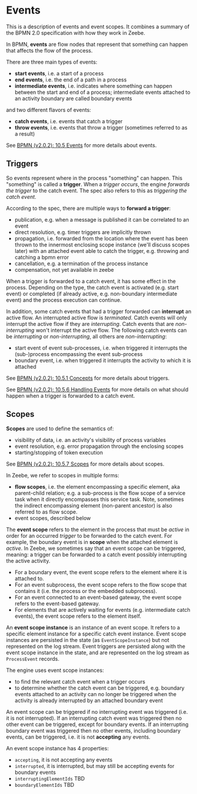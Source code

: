 # Events

This is a description of events and event scopes. It combines a summary of the BPMN 2.0 specification with how they work in Zeebe.

In BPMN, **events** are flow nodes that represent that something can happen that affects the flow of the process.

There are three main types of events:
- **start events**, i.e. a start of a process
- **end events**, i.e. the end of a path in a process
- **intermediate events**, i.e. indicates where something can happen between the start and end of a process; intermediate events attached to an activity boundary are called boundary events

and two different flavors of events:
- **catch events**, i.e. events that catch a trigger
- **throw events**, i.e. events that throw a trigger (sometimes referred to as a result)

See [BPMN (v2.0.2): 10.5 Events](https://www.omg.org/spec/BPMN/2.0.2/PDF#10.5%20Events) for more details about events.

## Triggers

So events represent where in the process "something" can happen. This "something" is called a **trigger**. When a *trigger occurs*, the engine *forwards the trigger* to the catch event. The spec also refers to this as *triggering the catch event*.

According to the spec, there are multiple ways to **forward a trigger**:
- publication, e.g. when a message is published it can be correlated to an event
- direct resolution, e.g. timer triggers are implicitly thrown
- propagation, i.e. forwarded from the location where the event has been thrown to the innermost enclosing scope instance (we'll discuss scopes later) with an attached event able to catch the trigger, e.g. throwing and catching a bpmn error
- cancellation, e.g. a termination of the process instance
- compensation, not yet available in zeebe

When a trigger is forwarded to a catch event, it has some effect in the process. Depending on the type, the catch event is activated (e.g. start event) or completed (if already active, e.g. non-boundary intermediate event) and the process execution can continue.

In addition, some catch events that had a trigger forwarded can **interrupt** an active flow. An interrupted active flow is *terminated*. Catch events will only interrupt the active flow if they are *interrupting*. Catch events that are *non-interrupting* won't interrupt the active flow. The following catch events can be *interrupting* or *non-interrupting*, all others are *non-interrupting*:
- start event of event sub-processes, i.e. when triggered it interrupts the (sub-)process encompassing the event sub-process
- boundary event, i.e. when triggered it interrupts the activity to which it is attached

See [BPMN (v2.0.2): 10.5.1 Concepts](https://www.omg.org/spec/BPMN/2.0.2/PDF#10.5.1%20Concepts) for more details about triggers.

See [BPMN (v2.0.2): 10.5.6 Handling Events](https://www.omg.org/spec/BPMN/2.0.2/PDF#10.5.6%20Handling%20Events) for more details on what should happen when a trigger is forwarded to a catch event.

## Scopes

**Scopes** are used to define the semantics of:
- visibility of data, i.e. an activity's visibility of process variables
- event resolution, e.g. error propagation through the enclosing scopes
- starting/stopping of token execution

See [BPMN (v2.0.2): 10.5.7 Scopes](https://www.omg.org/spec/BPMN/2.0.2/PDF#10.5.7%20Scopes) for more details about scopes.

In Zeebe, we refer to scopes in multiple forms:
- **flow scopes**, i.e. the element encompassing a specific element, aka parent-child relation; e.g. a sub-process is the flow scope of a service task when it directly encompasses this service task. Note, sometimes the indirect encompassing element (non-parent ancestor) is also referred to as flow scope.
- event scopes, described below

The **event scope** refers to the element in the process that must be *active* in order for an occurred *trigger* to be forwarded to the catch event. For example, the boundary event is in **scope** when the attached element is *active*. In Zeebe, we sometimes say that an event scope can be triggered, meaning: a trigger can be forwarded to a catch event possibly interrupting the active activity.
- For a boundary event, the event scope refers to the element where it is attached to.
- For an event subprocess, the event scope refers to the flow scope that contains it (i.e. the process or the embedded subprocess).
- For an event connected to an event-based gateway, the event scope refers to the event-based gateway.
- For elements that are actively waiting for events (e.g. intermediate catch events), the event scope refers to the element itself.

An **event scope instance** is an instance of an event scope. It refers to a specific element instance for a specific catch event instance. Event scope instances are persisted in the state (as `EventScopeInstance`) but not represented on the log stream. Event triggers are persisted along with the event scope instance in the state, and are represented on the log stream as `ProcessEvent` records.

The engine uses event scope instances:
- to find the relevant catch event when a trigger occurs
- to determine whether the catch event can be triggered, e.g. boundary events attached to an activity can no longer be triggered when the activity is already interrupted by an attached boundary event

An event scope can be triggered if no interrupting event was triggered (i.e. it is not interrupted). If an interrupting catch event was triggered then no other event can be triggered, except for boundary events. If an interrupting boundary event was triggered then no other events, including boundary events, can be triggered, i.e. it is not **accepting** any events.

An event scope instance has 4 properties:
- `accepting`, it is not accepting any events
- `interrupted`, it is interrupted, but may still be accepting events for boundary events
- `interruptingElementIds` TBD
- `boundaryElementIds` TBD

